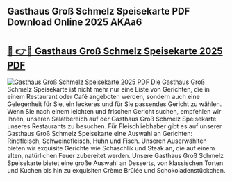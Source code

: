 ## Gasthaus Groß Schmelz Speisekarte PDF Download Online 2025 AKAa6

# <h2><a href="http://gc9r8kk.nevu.top/?p=Gasthaus+Gro%c3%9f+Schmelz+Speisekarte">🔗 👉🔴 Gasthaus Groß Schmelz Speisekarte 2025 PDF</a></h2>

[![Gasthaus Groß Schmelz Speisekarte 2025 PDF](https://i.imgur.com/dBaPXMq.png)](http://gc9r8kk.nevu.top/?p=Gasthaus+Gro%c3%9f+Schmelz+Speisekarte)
Die Gasthaus Groß Schmelz Speisekarte ist nicht mehr nur eine Liste von Gerichten, die in einem Restaurant oder Café angeboten werden, sondern auch eine Gelegenheit für Sie, ein leckeres und für Sie passendes Gericht zu wählen. Wenn Sie nach einem leichten und frischen Gericht suchen, empfehlen wir Ihnen, unseren Salatbereich auf der Gasthaus Groß Schmelz Speisekarte unseres Restaurants zu besuchen. Für Fleischliebhaber gibt es auf unserer Gasthaus Groß Schmelz Speisekarte eine Auswahl an Gerichten: Rindfleisch, Schweinefleisch, Huhn und Fisch. Unseren Auserwählten bieten wir exquisite Gerichte wie Schaschlik und Steak an, die auf einem alten, natürlichen Feuer zubereitet werden. Unsere Gasthaus Groß Schmelz Speisekarte bietet eine große Auswahl an Desserts, von klassischen Torten und Kuchen bis hin zu exquisiten Crème Brûlée und Schokoladenstückchen.

